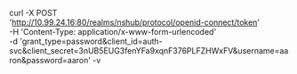 
curl -X POST \
  'http://10.99.24.16:80/realms/nshub/protocol/openid-connect/token' \
  -H 'Content-Type: application/x-www-form-urlencoded' \
  -d 'grant_type=password&client_id=auth-svc&client_secret=3nUB5EUG3fenYFa9xqnF376PLFZHWxFV&username=aaron&password=aaron' -v

